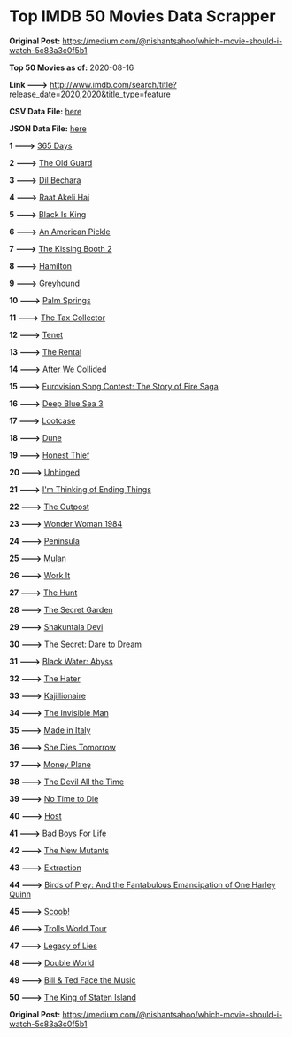 # Top IMDB 50 Movies Data Scrapper

**Original Post:** https://medium.com/@nishantsahoo/which-movie-should-i-watch-5c83a3c0f5b1

**Top 50 Movies as of:** 2020-08-16

**Link --->** http://www.imdb.com/search/title?release_date=2020,2020&title_type=feature

**CSV Data File:** [here](/Data/data.csv)

**JSON Data File:** [here](/Data/data.json)

**1 --->** [365 Days](https://www.imdb.com/title/tt10886166/?ref_=adv_li_tt)

**2 --->** [The Old Guard](https://www.imdb.com/title/tt7556122/?ref_=adv_li_tt)

**3 --->** [Dil Bechara](https://www.imdb.com/title/tt8110330/?ref_=adv_li_tt)

**4 --->** [Raat Akeli Hai](https://www.imdb.com/title/tt12567088/?ref_=adv_li_tt)

**5 --->** [Black Is King](https://www.imdb.com/title/tt12607910/?ref_=adv_li_tt)

**6 --->** [An American Pickle](https://www.imdb.com/title/tt9059704/?ref_=adv_li_tt)

**7 --->** [The Kissing Booth 2](https://www.imdb.com/title/tt9784456/?ref_=adv_li_tt)

**8 --->** [Hamilton](https://www.imdb.com/title/tt8503618/?ref_=adv_li_tt)

**9 --->** [Greyhound](https://www.imdb.com/title/tt6048922/?ref_=adv_li_tt)

**10 --->** [Palm Springs](https://www.imdb.com/title/tt9484998/?ref_=adv_li_tt)

**11 --->** [The Tax Collector](https://www.imdb.com/title/tt8461224/?ref_=adv_li_tt)

**12 --->** [Tenet](https://www.imdb.com/title/tt6723592/?ref_=adv_li_tt)

**13 --->** [The Rental](https://www.imdb.com/title/tt10003008/?ref_=adv_li_tt)

**14 --->** [After We Collided](https://www.imdb.com/title/tt10362466/?ref_=adv_li_tt)

**15 --->** [Eurovision Song Contest: The Story of Fire Saga](https://www.imdb.com/title/tt8580274/?ref_=adv_li_tt)

**16 --->** [Deep Blue Sea 3](https://www.imdb.com/title/tt11946300/?ref_=adv_li_tt)

**17 --->** [Lootcase](https://www.imdb.com/title/tt10515526/?ref_=adv_li_tt)

**18 --->** [Dune](https://www.imdb.com/title/tt1160419/?ref_=adv_li_tt)

**19 --->** [Honest Thief](https://www.imdb.com/title/tt1838556/?ref_=adv_li_tt)

**20 --->** [Unhinged](https://www.imdb.com/title/tt10059518/?ref_=adv_li_tt)

**21 --->** [I'm Thinking of Ending Things](https://www.imdb.com/title/tt7939766/?ref_=adv_li_tt)

**22 --->** [The Outpost](https://www.imdb.com/title/tt3833480/?ref_=adv_li_tt)

**23 --->** [Wonder Woman 1984](https://www.imdb.com/title/tt7126948/?ref_=adv_li_tt)

**24 --->** [Peninsula](https://www.imdb.com/title/tt8850222/?ref_=adv_li_tt)

**25 --->** [Mulan](https://www.imdb.com/title/tt4566758/?ref_=adv_li_tt)

**26 --->** [Work It](https://www.imdb.com/title/tt10276470/?ref_=adv_li_tt)

**27 --->** [The Hunt](https://www.imdb.com/title/tt8244784/?ref_=adv_li_tt)

**28 --->** [The Secret Garden](https://www.imdb.com/title/tt2702920/?ref_=adv_li_tt)

**29 --->** [Shakuntala Devi](https://www.imdb.com/title/tt10964468/?ref_=adv_li_tt)

**30 --->** [The Secret: Dare to Dream](https://www.imdb.com/title/tt4411584/?ref_=adv_li_tt)

**31 --->** [Black Water: Abyss](https://www.imdb.com/title/tt7978672/?ref_=adv_li_tt)

**32 --->** [The Hater](https://www.imdb.com/title/tt9506474/?ref_=adv_li_tt)

**33 --->** [Kajillionaire](https://www.imdb.com/title/tt8143990/?ref_=adv_li_tt)

**34 --->** [The Invisible Man](https://www.imdb.com/title/tt1051906/?ref_=adv_li_tt)

**35 --->** [Made in Italy](https://www.imdb.com/title/tt9207700/?ref_=adv_li_tt)

**36 --->** [She Dies Tomorrow](https://www.imdb.com/title/tt11614912/?ref_=adv_li_tt)

**37 --->** [Money Plane](https://www.imdb.com/title/tt7286966/?ref_=adv_li_tt)

**38 --->** [The Devil All the Time](https://www.imdb.com/title/tt7395114/?ref_=adv_li_tt)

**39 --->** [No Time to Die](https://www.imdb.com/title/tt2382320/?ref_=adv_li_tt)

**40 --->** [Host](https://www.imdb.com/title/tt12749596/?ref_=adv_li_tt)

**41 --->** [Bad Boys For Life](https://www.imdb.com/title/tt1502397/?ref_=adv_li_tt)

**42 --->** [The New Mutants](https://www.imdb.com/title/tt4682266/?ref_=adv_li_tt)

**43 --->** [Extraction](https://www.imdb.com/title/tt8936646/?ref_=adv_li_tt)

**44 --->** [Birds of Prey: And the Fantabulous Emancipation of One Harley Quinn](https://www.imdb.com/title/tt7713068/?ref_=adv_li_tt)

**45 --->** [Scoob!](https://www.imdb.com/title/tt3152592/?ref_=adv_li_tt)

**46 --->** [Trolls World Tour](https://www.imdb.com/title/tt6587640/?ref_=adv_li_tt)

**47 --->** [Legacy of Lies](https://www.imdb.com/title/tt6834916/?ref_=adv_li_tt)

**48 --->** [Double World](https://www.imdb.com/title/tt10508838/?ref_=adv_li_tt)

**49 --->** [Bill & Ted Face the Music](https://www.imdb.com/title/tt1086064/?ref_=adv_li_tt)

**50 --->** [The King of Staten Island](https://www.imdb.com/title/tt9686708/?ref_=adv_li_tt)

**Original Post:** https://medium.com/@nishantsahoo/which-movie-should-i-watch-5c83a3c0f5b1
